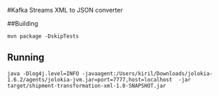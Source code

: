 #Kafka Streams XML to JSON converter

##Building

    mvn package -DskipTests
  
## Running

    java -Dlog4j.level=INFO -javaagent:/Users/kiril/Downloads/jolokia-1.6.2/agents/jolokia-jvm.jar=port=7777,host=localhost  -jar target/shipment-transformation-xml-1.0-SNAPSHOT.jar
